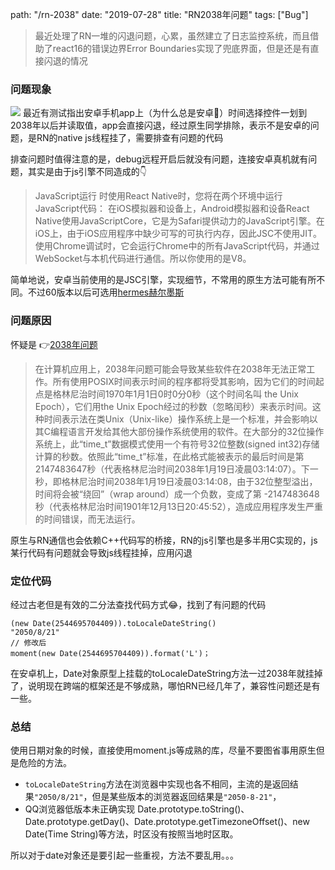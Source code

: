 path: "/rn-2038"
date: "2019-07-28"
title: "RN2038年问题"
tags: ["Bug"]

> 最近处理了RN一堆的闪退问题，心累，虽然建立了日志监控系统，而且借助了react16的错误边界Error Boundaries实现了兜底界面，但是还是有直接闪退的情况

### 问题现象

![](https://user-gold-cdn.xitu.io/2019/8/22/16cb94ff05837e79?w=425&h=291&f=png&s=33436)
最近有测试指出安卓手机app上（为什么总是安卓🤣）时间选择控件一划到2038年以后并读取值，app会直接闪退，经过原生同学排除，表示不是安卓的问题，是RN的native js线程挂了，需要排查有问题的代码

排查问题时值得注意的是，debug远程开启后就没有问题，连接安卓真机就有问题，其实是由于js引擎不同造成的👇

> JavaScript运行 时使用React Native时，您将在两个环境中运行JavaScript代码：
> 在iOS模拟器和设备上，Android模拟器和设备React Native使用JavaScriptCore，它是为Safari提供动力的JavaScript引擎。在iOS上，由于iOS应用程序中缺少可写的可执行内存，因此JSC不使用JIT。
> 使用Chrome调试时，它会运行Chrome中的所有JavaScript代码，并通过WebSocket与本机代码进行通信。所以你使用的是V8。

简单地说，安卓当前使用的是JSC引擎，实现细节，不常用的原生方法可能有所不同。不过60版本以后可选用[hermes赫尔墨斯](http://www.sohu.com/a/327608204_120190378)

### 问题原因

怀疑是
👉[2038年问题](https://baike.baidu.com/item/2038%E5%B9%B4%E9%97%AE%E9%A2%98/10578442?fr=aladdin)

> 在计算机应用上，2038年问题可能会导致某些软件在2038年无法正常工作。所有使用POSIX时间表示时间的程序都将受其影响，因为它们的时间起点是格林尼治时间1970年1月1日0时0分0秒（这个时间名叫 the Unix Epoch），它们用the Unix Epoch经过的秒数（忽略闰秒）来表示时间。这种时间表示法在类Unix（Unix-like）操作系统上是一个标准，并会影响以其C编程语言开发给其他大部份操作系统使用的软件。在大部分的32位操作系统上，此“time_t”数据模式使用一个有符号32位整数(signed int32)存储计算的秒数。依照此“time_t”标准，在此格式能被表示的最后时间是第2147483647秒（代表格林尼治时间2038年1月19日凌晨03:14:07）。下一秒，即格林尼治时间2038年1月19日凌晨03:14:08，由于32位整型溢出，时间将会被“绕回”（wrap around）成一个负数，变成了第 -2147483648 秒（代表格林尼治时间1901年12月13日20:45:52），造成应用程序发生严重的时间错误，而无法运行。

原生与RN通信也会依赖C++代码写的桥接，RN的js引擎也是多半用C实现的，js某行代码有问题就会导致js线程挂掉，应用闪退

### 定位代码

经过古老但是有效的二分法查找代码方式😂，找到了有问题的代码

```
(new Date(2544695704409)).toLocaleDateString()
"2050/8/21"
// 修改后
moment(new Date(2544695704409)).format('L')；
```

在安卓机上，Date对象原型上挂载的toLocaleDateString方法一过2038年就挂掉了，说明现在跨端的框架还是不够成熟，哪怕RN已经几年了，兼容性问题还是有一些。

### 总结

使用日期对象的时候，直接使用moment.js等成熟的库，尽量不要图省事用原生但是危险的方法。

- `toLocaleDateString`方法在浏览器中实现也各不相同，主流的是返回结果`"2050/8/21"`，但是某些版本的浏览器返回结果是`"2050-8-21"`，
- QQ浏览器低版本未正确实现 Date.prototype.toString()、Date.prototype.getDay()、Date.prototype.getTimezoneOffset()、new Date(Time String)等方法，时区没有按照当地时区取。


所以对于date对象还是要引起一些重视，方法不要乱用。。。